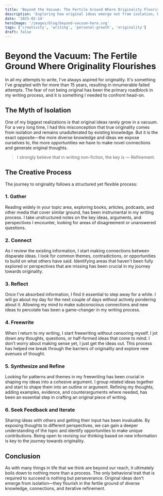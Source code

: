 ```yaml
---
title: 'Beyond the Vacuum: The Fertile Ground Where Originality Flourishes'
description: 'Exploring how original ideas emerge not from isolation, but from the rich interplay of diverse knowledge and experiences'
date: '2025-02-14'
heroImage: '/images/blog/beyond-vacuum-hero.svg'
tags: ['creativity', 'writing', 'personal-growth', 'originality']
draft: false
---
```


# Beyond the Vacuum: The Fertile Ground Where Originality Flourishes

In all my attempts to write, I've always aspired for originality. It's something I've grappled with for more than 15 years, resulting in innumerable failed attempts. The fear of not being original has been the primary roadblock in my writing process, and it is something I needed to confront head-on.

## The Myth of Isolation

One of my biggest realizations is that original ideas rarely grow in a vacuum. For a very long time, I had this misconception that true originality comes from isolation and remains unadulterated by existing knowledge. But it is the exact opposite—the more diverse knowledge and ideas we expose ourselves to, the more opportunities we have to make novel connections and generate original thoughts.

> I strongly believe that in writing non-fiction, the key is — Refinement.

## The Creative Process

The journey to originality follows a structured yet flexible process:

### 1. Gather

Reading widely in your topic area, exploring books, articles, podcasts, and other media that cover similar ground, has been instrumental in my writing process. I take unstructured notes on the key ideas, arguments, and perspectives I encounter, looking for areas of disagreement or unanswered questions.

### 2. Connect

As I review the existing information, I start making connections between disparate ideas. I look for common themes, contradictions, or opportunities to build on what others have said. Identifying areas that haven't been fully explored or perspectives that are missing has been crucial in my journey towards originality.

### 3. Reflect

Once I've absorbed information, I find it essential to step away for a while. I will go about my day for the next couple of days without actively pondering about it. Allowing my mind to make subconscious connections and new ideas to percolate has been a game-changer in my writing process.

### 4. Freewrite

When I return to my writing, I start freewriting without censoring myself. I jot down any thoughts, questions, or half-formed ideas that come to mind. I don't worry about making sense yet, I just get the ideas out. This process has helped me break through the barriers of originality and explore new avenues of thought.

### 5. Synthesize and Refine

Looking for patterns and themes in my freewriting has been crucial in shaping my ideas into a cohesive argument. I group related ideas together and start to shape them into an outline or argument. Refining my thoughts, adding examples, evidence, and counterarguments where needed, has been an essential step in crafting an original piece of writing.

### 6. Seek Feedback and Iterate

Sharing ideas with others and getting their input has been invaluable. By exposing thoughts to different perspectives, we can gain a deeper understanding of the topic and identify opportunities to make unique contributions. Being open to revising our thinking based on new information is key to the journey towards originality.

## Conclusion

As with many things in life that we think are beyond our reach, it ultimately boils down to nothing more than a process. The only behavioral trait that is required to succeed is nothing but perseverance. Original ideas don't emerge from isolation—they flourish in the fertile ground of diverse knowledge, connections, and iterative refinement.
